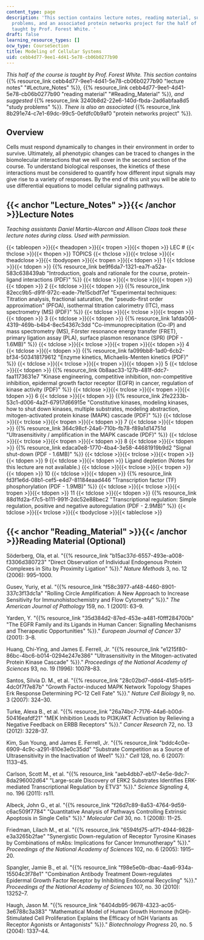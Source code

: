 ```yaml
---
content_type: page
description: 'This section contains lecture notes, reading material, suggested study
  problems, and an associated protein networks project for the half of the course
  taught by Prof. Forest White. '
draft: false
learning_resource_types: []
ocw_type: CourseSection
title: Modeling of Cellular Systems
uid: cebb4d77-9ee1-4d41-5e78-cb06b0277b90
---
```

*This half of the course is taught by Prof. Forest White. This section contains* {{% resource_link cebb4d77-9ee1-4d41-5e78-cb06b0277b90 "lecture notes" "#Lecture_Notes" %}}*,* {{% resource_link cebb4d77-9ee1-4d41-5e78-cb06b0277b90 "reading material" "#Reading_Material" %}}*, and suggested* {{% resource_link 3240b8d2-22e6-140d-fbda-2ad6abfaa8d5 "study problems" %}}*. There is also an associated* {{% resource_link 8b291e74-c7e1-69dc-99c5-0efdfc0b9af0 "protein networks project" %}}*.*

## Overview

Cells must respond dynamically to changes in their environment in order to survive. Ultimately, all phenotypic changes can be traced to changes in the biomolecular interactions that we will cover in the second section of the course. To understand biological responses, the kinetics of these interactions must be considered to quantify how different input signals may give rise to a variety of responses. By the end of this unit you will be able to use differential equations to model cellular signaling pathways.

## {{< anchor "Lecture_Notes" >}}{{< /anchor >}}Lecture Notes

*Teaching assistants Daniel Martin-Alarcon and Allison Claas took these lecture notes during class. Used with permission.*

{{< tableopen >}}{{< theadopen >}}{{< tropen >}}{{< thopen >}}
LEC #
{{< thclose >}}{{< thopen >}}
TOPICS
{{< thclose >}}{{< trclose >}}{{< theadclose >}}{{< tbodyopen >}}{{< tropen >}}{{< tdopen >}}
1
{{< tdclose >}}{{< tdopen >}}
{{% resource_link be9f6da7-1321-ea7f-a52a-583c638439ab "Introduction, goals and rationale for the course, protein-ligand interactions (PDF)" %}}
{{< tdclose >}}{{< trclose >}}{{< tropen >}}{{< tdopen >}}
2
{{< tdclose >}}{{< tdopen >}}
{{% resource_link 82ecc9b5-d91f-972c-eade-7fe15cbdf7ef "Experimental techniques: Titration analysis, fractional saturation, the \"pseudo-first order approximation\" (PFOA), isothermal titration calorimetry (ITC), mass spectrometry (MS) (PDF)" %}}
{{< tdclose >}}{{< trclose >}}{{< tropen >}}{{< tdopen >}}
3
{{< tdclose >}}{{< tdopen >}}
{{% resource_link 1afda006-4319-469b-b4b4-8ec54367c3dd "Co-immunoprecipitation (Co-IP) and mass spectrometry (MS), Fӧrster resonance energy transfer (FRET), primary ligation assay (PLA), surface plasmon resonance (SPR) (PDF - 1.6MB)" %}}
{{< tdclose >}}{{< trclose >}}{{< tropen >}}{{< tdopen >}}
4
{{< tdclose >}}{{< tdopen >}}
{{% resource_link fa099bb8-1ad0-6cb2-bf34-503418179612 "Enzyme kinetics, Michaelis-Menten kinetics (PDF)" %}}
{{< tdclose >}}{{< trclose >}}{{< tropen >}}{{< tdopen >}}
5
{{< tdclose >}}{{< tdopen >}}
{{% resource_link 0b8aac33-127b-481f-ddc7-faa1173631e7 "Kinase engineering, competitive inhibition, non-competitive inhibition, epidermal growth factor receptor (EGFR) in cancer, regulation of kinase activity (PDF)" %}}
{{< tdclose >}}{{< trclose >}}{{< tropen >}}{{< tdopen >}}
6
{{< tdclose >}}{{< tdopen >}}
{{% resource_link 2fe2233b-53c1-d006-4a2f-67917d66915e "Constitutive kinases, modeling kinases, how to shut down kinases, multiple substrates, modeling abstraction, mitogen-activated protein kinase (MAPK) cascade (PDF)" %}}
{{< tdclose >}}{{< trclose >}}{{< tropen >}}{{< tdopen >}}
7
{{< tdclose >}}{{< tdopen >}}
{{% resource_link 364c98cf-24a6-710b-fb78-f89a1d14751d "Ultrasensitivity / amplification in the MAPK cascade (PDF)" %}}
{{< tdclose >}}{{< trclose >}}{{< tropen >}}{{< tdopen >}}
8
{{< tdclose >}}{{< tdopen >}}
{{% resource_link edaca0e8-1770-4ba4-3e58-44681919b9d2 "Signal shut-down (PDF - 1.6MB)" %}}
{{< tdclose >}}{{< trclose >}}{{< tropen >}}{{< tdopen >}}
9
{{< tdclose >}}{{< tdopen >}}
Ligand depletion (Notes for this lecture are not available.)
{{< tdclose >}}{{< trclose >}}{{< tropen >}}{{< tdopen >}}
10
{{< tdclose >}}{{< tdopen >}}
{{% resource_link fd3f1e6d-08b1-cef5-e4d7-81184eaad446 "Transcription factor (TF) phosphorylation (PDF - 1.9MB)" %}}
{{< tdclose >}}{{< trclose >}}{{< tropen >}}{{< tdopen >}}
11
{{< tdclose >}}{{< tdopen >}}
{{% resource_link 88d1fd2a-f7c5-b111-991f-2dc52e88bec2 "Transcriptional regulation: Simple regulation, positive and negative autoregulation (PDF - 2.9MB)" %}}
{{< tdclose >}}{{< trclose >}}{{< tbodyclose >}}{{< tableclose >}}

## {{< anchor "Reading_Material" >}}{{< /anchor >}}Reading Material (Optional)

Söderberg, Ola, et al. "{{% resource_link "b15ac37d-6557-493e-a008-f3306d380723" "Direct Observation of Individual Endogenous Protein Complexes in Situ by Proximity Ligation" %}}." *Nature Methods* 3, no. 12 (2006): 995–1000.

Gusev, Yuriy, et al. "{{% resource_link "f58c3977-af48-4460-8901-337c3f13dc1a" "Rolling Circle Amplification: A New Approach to Increase Sensitivity for Immunohistochemistry and Flow Cytometry" %}}." *The American Journal of Pathology* 159, no. 1 (2001): 63–9.

Yarden, Y. "{{% resource_link "35d384d2-87ed-453e-a481-f0fff284700b" "The EGFR Family and its Ligands in Human Cancer: Signalling Mechanisms and Therapeutic Opportunities" %}}." *European Journal of Cancer* 37 (2001): 3–8.

Huang, Chi-Ying, and James E. Ferrell, Jr. "{{% resource_link "e1215f80-86bc-4bc6-b014-0294e247e386" "Ultrasensitivity in the Mitogen-activated Protein Kinase Cascade" %}}." *Proceedings of the National Academy of Sciences* 93, no. 19 (1996): 10078–83.

Santos, Silvia D. M., et al. "{{% resource_link "28c02bd7-ddd4-41d5-b5f5-4dc0f7f7e87b" "Growth Factor-induced MAPK Network Topology Shapes Erk Response Determining PC-12 Cell Fate" %}}." *Nature Cell Biology* 9, no. 3 (2007): 324–30.

Turke, Alexa B., et al. "{{% resource_link "26a74bc7-7176-44a6-b00d-50416eafdf21" "MEK Inhibition Leads to PI3K/AKT Activation by Relieving a Negative Feedback on ERBB Receptors" %}}." *Cancer Research* 72, no. 13 (2012): 3228–37.

Kim, Sun Young, and James E. Ferrell, Jr. "{{% resource_link "bddc4c0e-6909-4c9c-a291-810e3e0c35dd" "Substrate Competition as a Source of Ultrasensitivity in the Inactivation of Wee1" %}}." *Cell* 128, no. 6 (2007): 1133–45.

Carlson, Scott M., et al. "{{% resource_link "aeb4dbb7-eb17-4e5e-9dc7-8da296002d64" "Large-scale Discovery of ERK2 Substrates Identifies ERK-mediated Transcriptional Regulation by ETV3" %}}." *Science Signaling* 4, no. 196 (2011): rs11.

Albeck, John G., et al. "{{% resource_link "f26d7c89-8a53-4764-9d59-c6ac509f7784" "Quantitative Analysis of Pathways Controlling Extrinsic Apoptosis in Single Cells" %}}." *Molecular Cell* 30, no. 1 (2008): 11–25.

Friedman, Lilach M., et al. "{{% resource_link "6594fd75-af71-4944-9828-e3a3265b2fae" "Synergistic Down-regulation of Receptor Tyrosine Kinases by Combinations of mAbs: Implications for Cancer Immunotherapy" %}}." *Proceedings of the National Academy of Sciences* 102, no. 6 (2005): 1915–20.

Spangler, Jamie B., et al. "{{% resource_link "f98e5e0b-dbac-4aa6-934a-15504c3f78e1" "Combination Antibody Treatment Down-regulates Epidermal Growth Factor Receptor by Inhibiting Endosomal Recycling" %}}." *Proceedings of the National Academy of Sciences* 107, no. 30 (2010): 13252–7.

Haugh, Jason M. "{{% resource_link "6404db95-9678-4323-ac05-3e6788c3a383" "Mathematical Model of Human Growth Hormone (hGH)‐Stimulated Cell Proliferation Explains the Efficacy of hGH Variants as Receptor Agonists or Antagonists" %}}." *Biotechnology Progress* 20, no. 5 (2004): 1337–44.